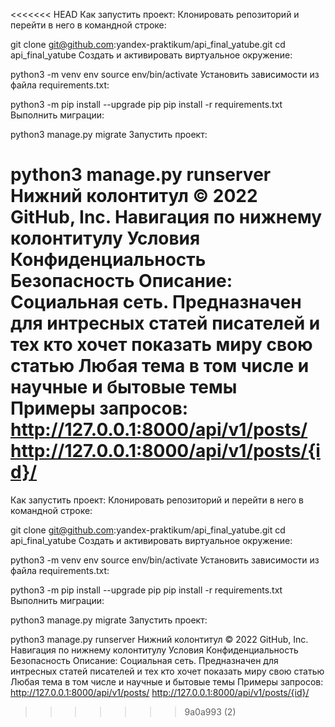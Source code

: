 <<<<<<< HEAD
Как запустить проект:
Клонировать репозиторий и перейти в него в командной строке:

git clone git@github.com:yandex-praktikum/api_final_yatube.git
cd api_final_yatube
Cоздать и активировать виртуальное окружение:

python3 -m venv env
source env/bin/activate
Установить зависимости из файла requirements.txt:

python3 -m pip install --upgrade pip
pip install -r requirements.txt
Выполнить миграции:

python3 manage.py migrate
Запустить проект:

python3 manage.py runserver
Нижний колонтитул
© 2022 GitHub, Inc.
Навигация по нижнему колонтитулу
Условия
Конфиденциальность
Безопасность
Описание:
Социальная сеть. Предназначен для интресных статей писателей и тех кто хочет показать миру свою статью
Любая тема в том числе и научные и бытовые темы
Примеры запросов:
http://127.0.0.1:8000/api/v1/posts/
http://127.0.0.1:8000/api/v1/posts/{id}/
=======
Как запустить проект: Клонировать репозиторий и перейти в него в командной строке:

git clone git@github.com:yandex-praktikum/api_final_yatube.git cd api_final_yatube Cоздать и активировать виртуальное окружение:

python3 -m venv env source env/bin/activate Установить зависимости из файла requirements.txt:

python3 -m pip install --upgrade pip pip install -r requirements.txt Выполнить миграции:

python3 manage.py migrate Запустить проект:

python3 manage.py runserver Нижний колонтитул © 2022 GitHub, Inc. Навигация по нижнему колонтитулу Условия Конфиденциальность Безопасность Описание: Социальная сеть. Предназначен для интресных статей писателей и тех кто хочет показать миру свою статью Любая тема в том числе и научные и бытовые темы Примеры запросов: http://127.0.0.1:8000/api/v1/posts/ http://127.0.0.1:8000/api/v1/posts/{id}/
>>>>>>> 9a0a993 (2)
